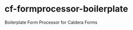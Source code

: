 cf-formprocessor-boilerplate
============================

Boilerplate Form Processor for Caldera Forms
